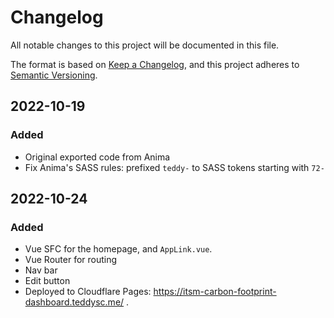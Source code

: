# Changelog
All notable changes to this project will be documented in this file.

The format is based on [Keep a Changelog](https://keepachangelog.com/en/1.0.0/),
and this project adheres to [Semantic Versioning](https://semver.org/spec/v2.0.0.html).

## 2022-10-19

### Added
- Original exported code from Anima
- Fix Anima's SASS rules: prefixed `teddy-` to SASS tokens starting with `72-`

## 2022-10-24

### Added
- Vue SFC for the homepage, and `AppLink.vue`.
- Vue Router for routing
- Nav bar
- Edit button
- Deployed to Cloudflare Pages: https://itsm-carbon-footprint-dashboard.teddysc.me/ .